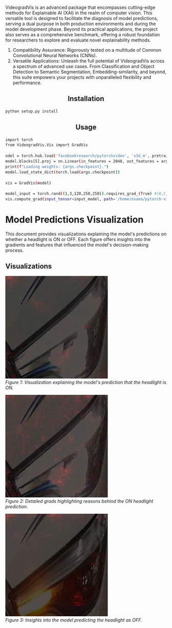 VideogradVis is an advanced package that encompasses cutting-edge methods for Explainable AI (XAI) in the realm of computer vision. This versatile tool is designed to facilitate the diagnosis of model predictions, serving a dual purpose in both production environments and during the model development phase. Beyond its practical applications, the project also serves as a comprehensive benchmark, offering a robust foundation for researchers to explore and evaluate novel explainability methods.

1. Compatibility Assurance:
   Rigorously tested on a multitude of Common Convolutional Neural Networks (CNNs).
3. Versatile Applications:
   Unleash the full potential of VideogradVis across a spectrum of advanced use cases. From Classification and Object Detection to Semantic Segmentation, Embedding-similarity, and beyond, this suite empowers your projects with unparalleled flexibility and performance.

## <div align="center">Installation</div>
```bash
python setup.py install
```

## <div align="center">Usage</div>
```bash
import torch
from VideogradVis.Vis import GradVis

odel = torch.hub.load('facebookresearch/pytorchvideo', 'x3d_m', pretrained=True)
model.blocks[5].proj = nn.Linear(in_features = 2048, out_features = args.classes, bias = True)
print(f"Loading weights: {args.checkpoint}.")
model.load_state_dict(torch.load(args.checkpoint))

vis = GradVis(model)

model_input = torch.rand((1,3,120,250,250)).requires_grad_(True) #(B,C,T,H,W)
vis.compute_grad(input_tensor=input_model, path='/home/osama/pytorch-video/output/')

```
# Model Predictions Visualization

This document provides visualizations explaining the model's predictions on whether a headlight is ON or OFF. Each figure offers insights into the gradients and features that influenced the model's decision-making process.

## Visualizations


![Prediction: HeadLight ON](output.gif)  
*Figure 1: Visualization explaining the model's prediction that the headlight is ON.*


![Prediction: HeadLight ON](output1.gif)  
*Figure 2: Detailed grads highlighting reasons behind the ON headlight prediction.*


![Prediction: HeadLight OFF](output3.gif)  
*Figure 3: Insights into the model predicting the headlight as OFF.*




